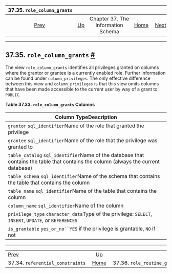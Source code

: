 <!--?xml version="1.0" encoding="UTF-8" standalone="no"?-->

|                            37.35. `role_column_grants`                            |                                                                    |                                    |                                                       |                                                                           |
| :-------------------------------------------------------------------------------: | :----------------------------------------------------------------- | :--------------------------------: | ----------------------------------------------------: | ------------------------------------------------------------------------: |
| [Prev](infoschema-referential-constraints.html "37.34. referential_constraints")  | [Up](information-schema.html "Chapter 37. The Information Schema") | Chapter 37. The Information Schema | [Home](index.html "PostgreSQL 17devel Documentation") |  [Next](infoschema-role-routine-grants.html "37.36. role_routine_grants") |

***

## 37.35. `role_column_grants` [#](#INFOSCHEMA-ROLE-COLUMN-GRANTS)

The view `role_column_grants` identifies all privileges granted on columns where the grantor or grantee is a currently enabled role. Further information can be found under `column_privileges`. The only effective difference between this view and `column_privileges` is that this view omits columns that have been made accessible to the current user by way of a grant to `PUBLIC`.

**Table 37.33. `role_column_grants` Columns**

| Column TypeDescription                                                                                                              |
| ----------------------------------------------------------------------------------------------------------------------------------- |
| `grantor` `sql_identifier`Name of the role that granted the privilege                                                               |
| `grantee` `sql_identifier`Name of the role that the privilege was granted to                                                        |
| `table_catalog` `sql_identifier`Name of the database that contains the table that contains the column (always the current database) |
| `table_schema` `sql_identifier`Name of the schema that contains the table that contains the column                                  |
| `table_name` `sql_identifier`Name of the table that contains the column                                                             |
| `column_name` `sql_identifier`Name of the column                                                                                    |
| `privilege_type` `character_data`Type of the privilege: `SELECT`, `INSERT`, `UPDATE`, or `REFERENCES`                               |
| `is_grantable` `yes_or_no``YES` if the privilege is grantable, `NO` if not                                                          |

***

|                                                                                   |                                                                    |                                                                           |
| :-------------------------------------------------------------------------------- | :----------------------------------------------------------------: | ------------------------------------------------------------------------: |
| [Prev](infoschema-referential-constraints.html "37.34. referential_constraints")  | [Up](information-schema.html "Chapter 37. The Information Schema") |  [Next](infoschema-role-routine-grants.html "37.36. role_routine_grants") |
| 37.34. `referential_constraints`                                                  |        [Home](index.html "PostgreSQL 17devel Documentation")       |                                              37.36. `role_routine_grants` |
